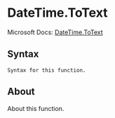 ---
---

# DateTime.ToText

Microsoft Docs: [DateTime.ToText](https://docs.microsoft.com/en-us/powerquery-m/datetime-totext)

## Syntax

```powerquery-m
Syntax for this function.
```

## About

About this function.

